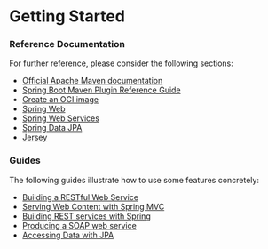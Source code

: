 # Getting Started

### Reference Documentation

For further reference, please consider the following sections:

* [Official Apache Maven documentation](https://maven.apache.org/guides/index.html)
* [Spring Boot Maven Plugin Reference Guide](https://docs.spring.io/spring-boot/docs/2.5.2/maven-plugin/reference/html/)
* [Create an OCI image](https://docs.spring.io/spring-boot/docs/2.5.2/maven-plugin/reference/html/#build-image)
* [Spring Web](https://docs.spring.io/spring-boot/docs/2.5.2/reference/htmlsingle/#boot-features-developing-web-applications)
* [Spring Web Services](https://docs.spring.io/spring-boot/docs/2.5.2/reference/htmlsingle/#boot-features-webservices)
* [Spring Data JPA](https://docs.spring.io/spring-boot/docs/2.5.2/reference/htmlsingle/#boot-features-jpa-and-spring-data)
* [Jersey](https://docs.spring.io/spring-boot/docs/2.5.2/reference/htmlsingle/#boot-features-jersey)

### Guides

The following guides illustrate how to use some features concretely:

* [Building a RESTful Web Service](https://spring.io/guides/gs/rest-service/)
* [Serving Web Content with Spring MVC](https://spring.io/guides/gs/serving-web-content/)
* [Building REST services with Spring](https://spring.io/guides/tutorials/bookmarks/)
* [Producing a SOAP web service](https://spring.io/guides/gs/producing-web-service/)
* [Accessing Data with JPA](https://spring.io/guides/gs/accessing-data-jpa/)

